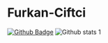 # Furkan-Ciftci
[![Github Badge](https://img.shields.io/badge/-Github-000?style=quare&labelColor=000&logo=Github&logoColor=white&link=link)](cftcfurkan) 
![Github stats 1](https://github-readme-stats.vercel.app/api?username=cftcfurkan&show_icons=true&theme=gradient) 
